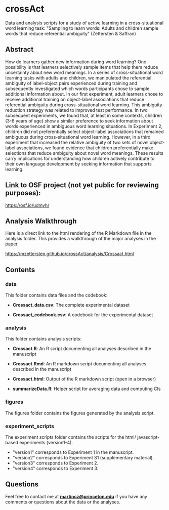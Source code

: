 # crossAct
Data and analysis scripts for a study of active learning in a cross-situational word learning task: "Sampling to learn words: 
Adults and children sample words that reduce referential ambiguity" (Zettersten &amp; Saffran)

## Abstract

How do learners gather new information during word learning? One possibility is that learners selectively sample items that help them reduce uncertainty about new word meanings. In a series of cross-situational word learning tasks with adults and children, we manipulated the referential ambiguity of label-object pairs experienced during training and subsequently investigated which words participants chose to sample additional information about. In our first experiment, adult learners chose to receive additional training on object-label associations that reduce referential ambiguity during cross-situational word learning. This ambiguity-reduction strategy was related to improved test performance. In two subsequent experiments, we found that, at least in some contexts, children (3-8 years of age) show a similar preference to seek information about words experienced in ambiguous word learning situations. In Experiment 2, children did not preferentially select object-label associations that remained ambiguous during cross-situational word learning. However, in a third experiment that increased the relative ambiguity of two sets of novel object-label associations, we found evidence that children preferentially make selections that reduce ambiguity about novel word meanings. These results carry implications for understanding how children actively contribute to their own language development by seeking information that supports learning.

## Link to OSF project (not yet public for reviewing purposes):

https://osf.io/udmvh/

## Analysis Walkthrough

Here is a direct link to the html rendering of the R Markdown file in the analysis folder. This provides a walkthrough of the major analyses in the paper.

https://mzettersten.github.io/crossAct/analysis/Crossact.html

## Contents

### data

This folder contains data files and the codebook:

- **Crossact_data.csv**: The complete experimental dataset

- **Crossact_codebook.csv**: A codebook for the experimental dataset

### analysis

This folder contains analysis scripts:

- **Crossact.R**: An R script documenting all analyses described in the manuscript

- **Crossact.Rmd**: An R markdown script documenting all analyses described in the manuscript

- **Crossact.html**: Output of the R markdown script (open in a browser)

- **summarizeData.R**: Helper script for averaging data and computing CIs

### figures

The figures folder contains the figures generated by the analysis script.

### experiment_scripts

The experiment scripts folder contains the scripts for the html/ javascript-based experiments (version1-4).

- "version1" corresponds to Experiment 1 in the manuscript.
- "version2" corresponds to Experiment S1 (supplementary material). 
- "version3" corresponds to Experiment 2. 
- "version4" corresponds to Experiment 3.

## Questions

Feel free to contact me at **martincz@princeton.edu** if you have any comments or questions about the data or the analyses.




